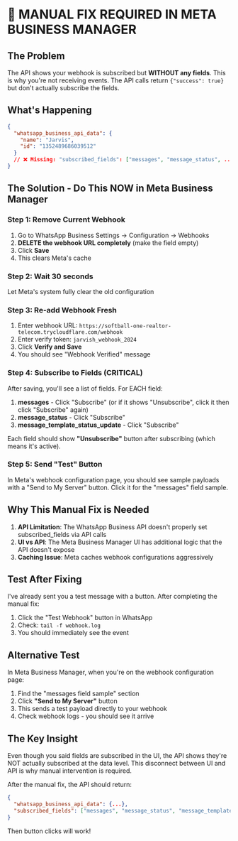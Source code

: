 # 🚨 MANUAL FIX REQUIRED IN META BUSINESS MANAGER

## The Problem
The API shows your webhook is subscribed but **WITHOUT any fields**. This is why you're not receiving events. The API calls return `{"success": true}` but don't actually subscribe the fields.

## What's Happening
```json
{
  "whatsapp_business_api_data": {
    "name": "Jarvis",
    "id": "1352489686039512"
  }
  // ❌ Missing: "subscribed_fields": ["messages", "message_status", ...]
}
```

## The Solution - Do This NOW in Meta Business Manager

### Step 1: Remove Current Webhook
1. Go to WhatsApp Business Settings → Configuration → Webhooks
2. **DELETE the webhook URL completely** (make the field empty)
3. Click **Save**
4. This clears Meta's cache

### Step 2: Wait 30 seconds
Let Meta's system fully clear the old configuration

### Step 3: Re-add Webhook Fresh
1. Enter webhook URL: `https://softball-one-realtor-telecom.trycloudflare.com/webhook`
2. Enter verify token: `jarvish_webhook_2024`
3. Click **Verify and Save**
4. You should see "Webhook Verified" message

### Step 4: Subscribe to Fields (CRITICAL)
After saving, you'll see a list of fields. For EACH field:

1. **messages** - Click "Subscribe" (or if it shows "Unsubscribe", click it then click "Subscribe" again)
2. **message_status** - Click "Subscribe"
3. **message_template_status_update** - Click "Subscribe"

Each field should show **"Unsubscribe"** button after subscribing (which means it's active).

### Step 5: Send "Test" Button
In Meta's webhook configuration page, you should see sample payloads with a "Send to My Server" button. Click it for the "messages" field sample.

## Why This Manual Fix is Needed

1. **API Limitation**: The WhatsApp Business API doesn't properly set subscribed_fields via API calls
2. **UI vs API**: The Meta Business Manager UI has additional logic that the API doesn't expose
3. **Caching Issue**: Meta caches webhook configurations aggressively

## Test After Fixing

I've already sent you a test message with a button. After completing the manual fix:
1. Click the "Test Webhook" button in WhatsApp
2. Check: `tail -f webhook.log`
3. You should immediately see the event

## Alternative Test
In Meta Business Manager, when you're on the webhook configuration page:
1. Find the "messages field sample" section
2. Click **"Send to My Server"** button
3. This sends a test payload directly to your webhook
4. Check webhook logs - you should see it arrive

## The Key Insight
Even though you said fields are subscribed in the UI, the API shows they're NOT actually subscribed at the data level. This disconnect between UI and API is why manual intervention is required.

After the manual fix, the API should return:
```json
{
  "whatsapp_business_api_data": {...},
  "subscribed_fields": ["messages", "message_status", "message_template_status_update"]
}
```

Then button clicks will work!